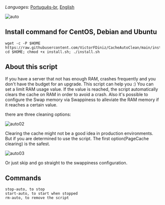 _Languages:_ <a href="https://github.com/VictorFDiniz/CacheAutoClean/blob/main/README.pt-br.md">Português-br<a/>, <a href="https://github.com/VictorFDiniz/CacheAutoClean/edit/main/README.md">English</a>

![auto](https://user-images.githubusercontent.com/86570043/132133920-1b91914e-0043-4f92-950f-e66faf8482a0.png)

## Install command for CentOS, Debian and Ubuntu
```
wget -c -P $HOME https://raw.githubusercontent.com/VictorFDiniz/CacheAutoClean/main/install.sh; cd $HOME; chmod +x install.sh; ./install.sh
```

## About this script
If you have a server that not has enough RAM, crashes frequently and you don't have the budget for an upgrade. This script can help you :) You can set a limit RAM usage value. If the value is reached, the script automatically clears the cache on RAM in order to avoid a crash. Also it's possible to configure the Swap memory via Swappiness to alleviate the RAM memory if it reaches a certain value.

there are three cleaning options:
  
![auto02](https://user-images.githubusercontent.com/86570043/132132958-05897109-85ff-4191-9cd1-d4bbf168d426.png)
  
Clearing the cache might not be a good idea in production environments. But if you are determined to use the script. The first option(PageCache clearing) is the safest.
  
![auto03](https://user-images.githubusercontent.com/86570043/132133554-a61fd8bc-aac6-4696-a680-daa6dc4c65d5.png)

Or just skip and go straight to the swappiness configuration.

## Commands
```
stop-auto, to stop
start-auto, to start when stopped
rm-auto, to remove the script
```
